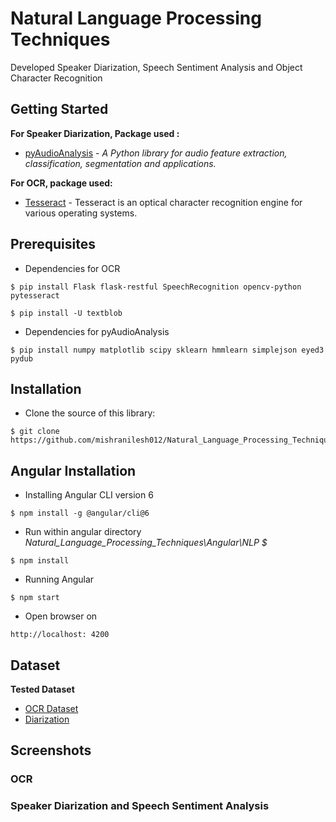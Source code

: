 # Natural Language Processing Techniques


Developed Speaker Diarization, Speech Sentiment Analysis and Object Character Recognition

## Getting Started

**For Speaker Diarization,  Package used :**
* [pyAudioAnalysis](https://github.com/tyiannak/pyAudioAnalysis) - *A Python library for audio feature extraction, classification, segmentation and applications.*
 
**For OCR, package used:**
* [Tesseract](https://github.com/tesseract-ocr/tesseract/wiki) - Tesseract is an optical character recognition engine for various operating systems.

## Prerequisites

* Dependencies for OCR
```
$ pip install Flask flask-restful SpeechRecognition opencv-python pytesseract

$ pip install -U textblob
```
* Dependencies for pyAudioAnalysis
```
$ pip install numpy matplotlib scipy sklearn hmmlearn simplejson eyed3 pydub
```

## Installation

* Clone the source of this library:

```
$ git clone https://github.com/mishranilesh012/Natural_Language_Processing_Techniques.git
```

## Angular Installation

* Installing Angular CLI version 6
```
$ npm install -g @angular/cli@6
```

* Run within angular directory *Natural_Language_Processing_Techniques\Angular\NLP $*
```
$ npm install
```
* Running Angular 
```
$ npm start
```
* Open browser on 
```
http://localhost: 4200
``` 


## Dataset
**Tested Dataset**

* [OCR Dataset](https://github.com/mishranilesh012/Natural_Language_Processing_Techniques/tree/master/Dataset/OCR%20Dataset)
* [Diarization](https://github.com/mishranilesh012/Natural_Language_Processing_Techniques/tree/master/Dataset/Diarization)


## Screenshots
### OCR

### Speaker Diarization and Speech Sentiment Analysis
